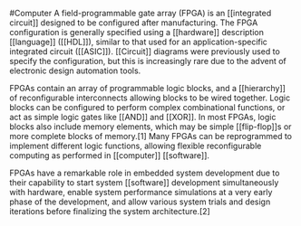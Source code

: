 #Computer 
A field-programmable gate array (FPGA) is an [[integrated circuit]] designed to be configured after manufacturing. The FPGA configuration is generally specified using a [[hardware]] description [[language]] ([[HDL]]), similar to that used for an application-specific integrated circuit ([[ASIC]]). [[Circuit]] diagrams were previously used to specify the configuration, but this is increasingly rare due to the advent of electronic design automation tools.

FPGAs contain an array of programmable logic blocks, and a [[hierarchy]] of reconfigurable interconnects allowing blocks to be wired together. Logic blocks can be configured to perform complex combinational functions, or act as simple logic gates like [[AND]] and [[XOR]]. In most FPGAs, logic blocks also include memory elements, which may be simple [[flip-flop]]s or more complete blocks of memory.[1] Many FPGAs can be reprogrammed to implement different logic functions, allowing flexible reconfigurable computing as performed in [[computer]] [[software]].

FPGAs have a remarkable role in embedded system development due to their capability to start system [[software]] development simultaneously with hardware, enable system performance simulations at a very early phase of the development, and allow various system trials and design iterations before finalizing the system architecture.[2]

